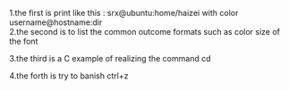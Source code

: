 1.the first is print like this : srx@ubuntu:home/haizei   with color
                                 username@hostname:dir   
2.the second is to list the common outcome formats   such as color size of the font

3.the third is a C example of realizing the command cd

4.the forth is try to banish ctrl+z
